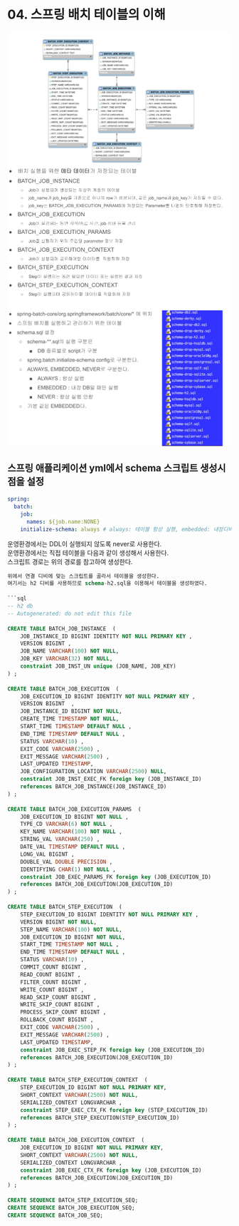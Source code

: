 # 04. 스프링 배치 테이블의 이해
  
![4.png](./img/4.png)
![5.png](./img/5.png)
![6.png](./img/6.png)


## 스프링 애플리케이션 yml에서 schema 스크립트 생성시점을 설정
```yml
spring:
  batch:
    job:
      names: ${job.name:NONE}
    initialize-schema: always # always: 테이블 항상 실행, embedded: 내장디비용, never: 어떤 환경에서도 실행하지 않음(운영환경)
```

운영환경에서는 DDL이 실행되지 않도록 never로 사용한다.  
운영환경에서는 직접 테이블을 다음과 같이 생성해서 사용한다.  
스크립트 경로는 위의 경로를 참고하여 생성한다.
```sql
위에서 연결 디비에 맞는 스크립트를 골라서 테이블을 생성한다.  
여기서는 h2 디비를 사용하므로 schema-h2.sql을 이용해서 테이블을 생성하였다.

```sql
-- h2 db
-- Autogenerated: do not edit this file

CREATE TABLE BATCH_JOB_INSTANCE  (
	JOB_INSTANCE_ID BIGINT IDENTITY NOT NULL PRIMARY KEY ,
	VERSION BIGINT ,
	JOB_NAME VARCHAR(100) NOT NULL,
	JOB_KEY VARCHAR(32) NOT NULL,
	constraint JOB_INST_UN unique (JOB_NAME, JOB_KEY)
) ;

CREATE TABLE BATCH_JOB_EXECUTION  (
	JOB_EXECUTION_ID BIGINT IDENTITY NOT NULL PRIMARY KEY ,
	VERSION BIGINT  ,
	JOB_INSTANCE_ID BIGINT NOT NULL,
	CREATE_TIME TIMESTAMP NOT NULL,
	START_TIME TIMESTAMP DEFAULT NULL ,
	END_TIME TIMESTAMP DEFAULT NULL ,
	STATUS VARCHAR(10) ,
	EXIT_CODE VARCHAR(2500) ,
	EXIT_MESSAGE VARCHAR(2500) ,
	LAST_UPDATED TIMESTAMP,
	JOB_CONFIGURATION_LOCATION VARCHAR(2500) NULL,
	constraint JOB_INST_EXEC_FK foreign key (JOB_INSTANCE_ID)
	references BATCH_JOB_INSTANCE(JOB_INSTANCE_ID)
) ;

CREATE TABLE BATCH_JOB_EXECUTION_PARAMS  (
	JOB_EXECUTION_ID BIGINT NOT NULL ,
	TYPE_CD VARCHAR(6) NOT NULL ,
	KEY_NAME VARCHAR(100) NOT NULL ,
	STRING_VAL VARCHAR(250) ,
	DATE_VAL TIMESTAMP DEFAULT NULL ,
	LONG_VAL BIGINT ,
	DOUBLE_VAL DOUBLE PRECISION ,
	IDENTIFYING CHAR(1) NOT NULL ,
	constraint JOB_EXEC_PARAMS_FK foreign key (JOB_EXECUTION_ID)
	references BATCH_JOB_EXECUTION(JOB_EXECUTION_ID)
) ;

CREATE TABLE BATCH_STEP_EXECUTION  (
	STEP_EXECUTION_ID BIGINT IDENTITY NOT NULL PRIMARY KEY ,
	VERSION BIGINT NOT NULL,
	STEP_NAME VARCHAR(100) NOT NULL,
	JOB_EXECUTION_ID BIGINT NOT NULL,
	START_TIME TIMESTAMP NOT NULL ,
	END_TIME TIMESTAMP DEFAULT NULL ,
	STATUS VARCHAR(10) ,
	COMMIT_COUNT BIGINT ,
	READ_COUNT BIGINT ,
	FILTER_COUNT BIGINT ,
	WRITE_COUNT BIGINT ,
	READ_SKIP_COUNT BIGINT ,
	WRITE_SKIP_COUNT BIGINT ,
	PROCESS_SKIP_COUNT BIGINT ,
	ROLLBACK_COUNT BIGINT ,
	EXIT_CODE VARCHAR(2500) ,
	EXIT_MESSAGE VARCHAR(2500) ,
	LAST_UPDATED TIMESTAMP,
	constraint JOB_EXEC_STEP_FK foreign key (JOB_EXECUTION_ID)
	references BATCH_JOB_EXECUTION(JOB_EXECUTION_ID)
) ;

CREATE TABLE BATCH_STEP_EXECUTION_CONTEXT  (
	STEP_EXECUTION_ID BIGINT NOT NULL PRIMARY KEY,
	SHORT_CONTEXT VARCHAR(2500) NOT NULL,
	SERIALIZED_CONTEXT LONGVARCHAR ,
	constraint STEP_EXEC_CTX_FK foreign key (STEP_EXECUTION_ID)
	references BATCH_STEP_EXECUTION(STEP_EXECUTION_ID)
) ;

CREATE TABLE BATCH_JOB_EXECUTION_CONTEXT  (
	JOB_EXECUTION_ID BIGINT NOT NULL PRIMARY KEY,
	SHORT_CONTEXT VARCHAR(2500) NOT NULL,
	SERIALIZED_CONTEXT LONGVARCHAR ,
	constraint JOB_EXEC_CTX_FK foreign key (JOB_EXECUTION_ID)
	references BATCH_JOB_EXECUTION(JOB_EXECUTION_ID)
) ;

CREATE SEQUENCE BATCH_STEP_EXECUTION_SEQ;
CREATE SEQUENCE BATCH_JOB_EXECUTION_SEQ;
CREATE SEQUENCE BATCH_JOB_SEQ;
```
